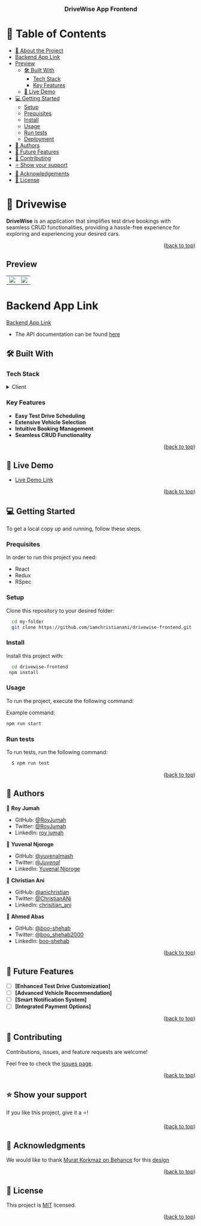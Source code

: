 <a name="readme-top"></a>

<div align="center">
  <h3><b>DriveWise App Frontend</b></h3>
</div>

<!-- TABLE OF CONTENTS -->

# 📗 Table of Contents

- [📖 About the Project](#about-project)
- [Backend App Link](#backend)
- [Preview](#preview)
  - [🛠 Built With](#built-with)
    - [Tech Stack](#tech-stack)
    - [Key Features](#key-features)
  - [🚀 Live Demo](#live-demo)
- [💻 Getting Started](#getting-started)
  - [Setup](#setup)
  - [Prequisites](#prequisites)
  - [Install](#install)
  - [Usage](#usage)
  - [Run tests](#run-tests)
  - [Deployment](#deployment)
- [👥 Authors](#authors)
- [🔭 Future Features](#future-features)
- [🤝 Contributing](#contributing)
- [⭐️ Show your support](#support)
- [🙏 Acknowledgements](#acknowledgements)
- [📝 License](#license)

<!-- PROJECT DESCRIPTION -->

# 📖 Drivewise <a name="about-project"></a>

**DriveWise** is an application that simplifies test drive bookings with seamless CRUD functionalities, providing a hassle-free experience for exploring and experiencing your desired cars.

<p align="right">(<a href="#readme-top">back to top</a>)</p>

## Preview <a name ="preview"></a>

<table style="border-collapse: collapse; border: 0;">
  <tr>
    <td><img src="https://github.com/iamchristianani/drivewise-frontend/assets/61903079/f1513baa-9a49-4465-98fd-1ac1c4ffce09"></td>
    <td><img src="https://github.com/iamchristianani/drivewise-frontend/assets/61903079/5194a563-b566-4e5c-b0ad-a265f9912f9b"></td>
  </tr>
  </table>
  
# Backend App Link <a name ='backend'></a>

[Backend App Link](https://github.com/iamchristianani/drivewise-backend.git)
- The API documentation can be found [here](https://drivewise.up.railway.app/api-docs/index.html)
## 🛠 Built With <a name="built-with"></a>

### Tech Stack <a name="tech-stack"></a>

<details>
  <summary>Client</summary>
  <ul>
    <li><a href="https://reactjs.org/">React.js</a></li>
     <li><a href="https://redux.js.org/">Redux</a></li>
    <li><a href="https://semaphoreci.com/community/tutorials/getting-started-with-rspec">RSpec</a></li>
  </ul>
</details>


<!-- Features -->

### Key Features <a name="key-features"></a>

- **Easy Test Drive Scheduling**
- **Extensive Vehicle Selection**
- **Intuitive Booking Management**
- **Seamless CRUD Functionality**
<p align="right">(<a href="#readme-top">back to top</a>)</p>

<!-- LIVE DEMO -->

## 🚀 Live Demo <a name="live-demo"></a>

- [Live Demo Link](https://drivewise.onrender.com/)

<p align="right">(<a href="#readme-top">back to top</a>)</p>

<!-- GETTING STARTED -->

## 💻 Getting Started <a name="getting-started"></a>

To get a local copy up and running, follow these steps.

### Prequisites

In order to run this project you need:

- React
- Redux
- RSpec

### Setup

Clone this repository to your desired folder:

```sh
  cd my-folder
  git clone https://github.com/iamchristianani/drivewise-frontend.git
```

### Install

Install this project with:

```sh
  cd drivewise-frontend
 npm install
```

### Usage

To run the project, execute the following command:

Example command:

```sh
npm run start
```
### Run tests

To run tests, run the following command:

```sh
  $ npm run test
```

<p align="right">(<a href="#readme-top">back to top</a>)</p>

<!-- AUTHORS -->

## 👥 Authors <a name="authors"></a>

👤 **Roy Jumah**

- GitHub: [@RoyJumah](https://github.com/RoyJumah)
- Twitter: [@RoyJumah](https://twitter.com/RoyJumah)
- LinkedIn: [roy jumah](https://www.linkedin.com/in/roy-jumah/)

👤 **Yuvenal Njoroge**

- GitHub: [@yuvenalmash](https://github.com/yuvenalmash)
- Twitter: [@_Juvenal_](https://twitter.com/_Juvenal)
- LinkedIn: [Yuvenal Njoroge](https://linkedin.com/in/yuvenal-njoroge)

👤 **Christian Ani**

- GitHub: [@anichristian](https://github.com/iamchristianani)
- Twitter: [@ChristianANi](https://twitter.com/)
- LinkedIn: [chrisitian_ani](https://www.linkedin.com/)

👤 **Ahmed Abas**

- GitHub: [@boo-shehab](https://github.com/boo-shehab)
- Twitter: [@boo_shehab2000](https://twitter.com/boo_shehab2000)
- LinkedIn: [boo-shehab](https://www.linkedin.com/in/boo-shehab)

<p align="right">(<a href="#readme-top">back to top</a>)</p>

<!-- FUTURE FEATURES -->

## 🔭 Future Features <a name="future-features"></a>

- [ ] **[Enhanced Test Drive Customization]**
- [ ] **[Advanced Vehicle Recommendation]**
- [ ] **[Smart Notification System]**
- [ ] **[Integrated Payment Options]**

<p align="right">(<a href="#readme-top">back to top</a>)</p>

<!-- CONTRIBUTING -->

## 🤝 Contributing <a name="contributing"></a>

Contributions, issues, and feature requests are welcome!

Feel free to check the [issues page](https://github.com/iamchristianani/drivewise-frontend/issues).

<p align="right">(<a href="#readme-top">back to top</a>)</p>

<!-- SUPPORT -->

## ⭐️ Show your support <a name="support"></a>

If you like this project, give it a ⭐️!

<p align="right">(<a href="#readme-top">back to top</a>)</p>

<!-- ACKNOWLEDGEMENTS -->

## 🙏 Acknowledgments <a name="acknowledgements"></a>

We would like to thank [Murat Korkmaz on Behance](https://www.behance.net/muratk) for this [design](https://www.behance.net/gallery/26425031/Vespa-Responsive-Redesign)

<p align="right">(<a href="#readme-top">back to top</a>)</p>

<!-- LICENSE -->

## 📝 License <a name="license"></a>

This project is [MIT](./LICENSE) licensed.

<p align="right">(<a href="#readme-top">back to top</a>)</p>

